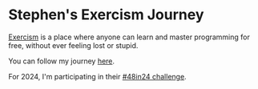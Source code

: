 # Stephen's Exercism Journey

[Exercism](https://exercism.org) is a place where anyone can learn and master programming for free, without ever feeling lost or stupid.

You can follow my journey [here](https://exercism.org/profiles/ThePhen).

For 2024, I'm participating in their [#48in24 challenge](https://exercism.org/challenges/48in24).
